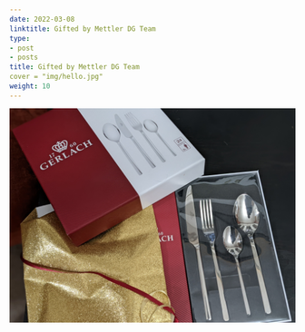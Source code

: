```yaml
---
date: 2022-03-08
linktitle: Gifted by Mettler DG Team
type:
- post
- posts
title: Gifted by Mettler DG Team
cover = "img/hello.jpg"
weight: 10
---
```


[![img01](mar-8-2022_1.jpg)](mar-8-2022_1.jpg)
